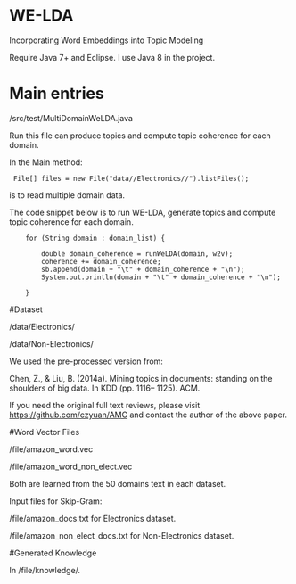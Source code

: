 # WE-LDA
Incorporating Word Embeddings into Topic Modeling

Require Java 7+ and Eclipse. I use Java 8 in the project.

# Main entries

/src/test/MultiDomainWeLDA.java

Run this file can produce topics and compute topic coherence  for each domain.

In the Main method:

     File[] files = new File("data//Electronics//").listFiles(); 

is to read multiple domain data.

The code snippet below is to run WE-LDA, generate topics and compute topic coherence for each domain. 

		for (String domain : domain_list) {

			double domain_coherence = runWeLDA(domain, w2v);
			coherence += domain_coherence;
			sb.append(domain + "\t" + domain_coherence + "\n");
			System.out.println(domain + "\t" + domain_coherence + "\n");

		}

#Dataset

/data/Electronics/

/data/Non-Electronics/

We used the pre-processed version from:

Chen, Z., & Liu, B. (2014a). Mining topics in documents: standing on the shoulders of big data. In KDD (pp. 1116–
1125). ACM.

If you need the original full text reviews, please visit https://github.com/czyuan/AMC and contact the author of the above paper.

#Word Vector Files

/file/amazon_word.vec

/file/amazon_word_non_elect.vec

Both are learned from the 50 domains text in each dataset.

Input files for Skip-Gram:

/file/amazon_docs.txt for Electronics dataset.

/file/amazon_non_elect_docs.txt for Non-Electronics dataset.

#Generated Knowledge

In /file/knowledge/.
    

